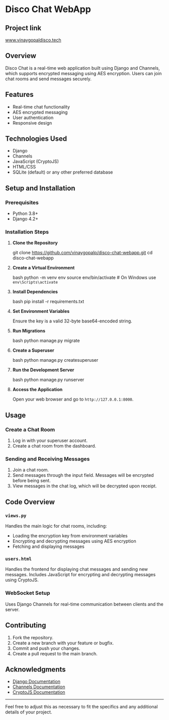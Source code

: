# Disco Chat WebApp  
## Project link
<a href="https://vinaygopaldisco.tech">www.vinaygopaldisco.tech</a>

## Overview

Disco Chat is a real-time web application built using Django and Channels, which supports encrypted messaging using AES encryption. Users can join chat rooms and send messages securely.

## Features

- Real-time chat functionality
- AES encrypted messaging
- User authentication
- Responsive design

## Technologies Used

- Django
- Channels
- JavaScript (CryptoJS)
- HTML/CSS
- SQLite (default) or any other preferred database

## Setup and Installation

### Prerequisites

- Python 3.8+
- Django 4.2+


### Installation Steps
1. **Clone the Repository**

    
    git clone https://github.com/vinaygopalp/disco-chat-webapp.git
    cd disco-chat-webapp
   

2. **Create a Virtual Environment**

     bash
    python -m venv env
    source env/bin/activate  # On Windows use `env\Scripts\activate`
     

3. **Install Dependencies**

     bash
    pip install -r requirements.txt
     

4. **Set Environment Variables**

    Ensure the key is a valid 32-byte base64-encoded string.

5. **Run Migrations**

     bash
    python manage.py migrate
     

6. **Create a Superuser**

     bash
    python manage.py createsuperuser
     

7. **Run the Development Server**

     bash
    python manage.py runserver
     

8. **Access the Application**

    Open your web browser and go to `http://127.0.0.1:8000`.

## Usage

### Create a Chat Room

1. Log in with your superuser account.
2. Create a chat room from the dashboard.

### Sending and Receiving Messages

1. Join a chat room.
2. Send messages through the input field. Messages will be encrypted before being sent.
3. View messages in the chat log, which will be decrypted upon receipt.

## Code Overview

### `views.py`

Handles the main logic for chat rooms, including:

- Loading the encryption key from environment variables
- Encrypting and decrypting messages using AES encryption
- Fetching and displaying messages

### `users.html`

Handles the frontend for displaying chat messages and sending new messages. Includes JavaScript for encrypting and decrypting messages using CryptoJS.

### WebSocket Setup

Uses Django Channels for real-time communication between clients and the server.

## Contributing

1. Fork the repository.
2. Create a new branch with your feature or bugfix.
3. Commit and push your changes.
4. Create a pull request to the main branch.



## Acknowledgments

- [Django Documentation](https://docs.djangoproject.com/)
- [Channels Documentation](https://channels.readthedocs.io/)
- [CryptoJS Documentation](https://cryptojs.gitbook.io/docs/)

---

Feel free to adjust this as necessary to fit the specifics and any additional details of your project.
